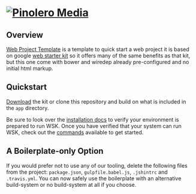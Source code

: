 # [![Pinolero Media](https://cloud.githubusercontent.com/assets/4844997/9451171/3ba44648-4a6a-11e5-8ddb-9a1438b1bb72.png)](http://pinoleromedia.com)

## Overview

[Web Project Template](https://github.com/PinoleroMedia/web-project-template) is a template to quick start a web project it is based on google [web starter kit](https://github.com/google/web-starter-kit) so it offers many of the same benefits as that kit, but this one come with bower and wiredep already pre-configured and no initial html markup.

## Quickstart

[Download](https://github.com/PinoleroMedia/web-project-template/releases/latest) the kit or clone this repository and build on what is included in the `app` directory.

Be sure to look over the [installation docs](docs/install.md) to verify your environment is prepared to run WSK.
Once you have verified that your system can run WSK, check out the [commands](docs/commands.md) available to get started.



## A Boilerplate-only Option

If you would prefer not to use any of our tooling, delete the following files from the project: `package.json`, `gulpfile.babel.js`, `.jshintrc` and `.travis.yml`. You can now safely use the boilerplate with an alternative build-system or no build-system at all if you choose.

